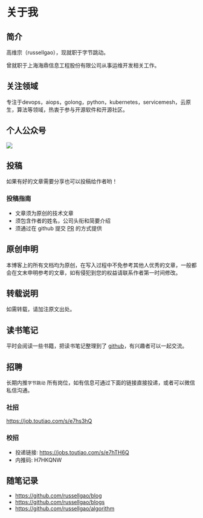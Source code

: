 # 关于我


## 简介
高维宗（russellgao），现就职于字节跳动。

曾就职于上海海鼎信息工程股份有限公司从事运维开发相关工作。


## 关注领域
专注于devops，aiops，golong，python，kubernetes，servicemesh，云原生，算法等领域，热衷于参与开源软件和开源社区。

## 个人公众号
![](https://gitee.com/russellgao/blogs-image/raw/master/images/russellgao.jpg)

## 投稿
如果有好的文章需要分享也可以投稿给作者哟！

### 投稿指南

- 文章须为原创的技术文章
- 须包含作者的姓名，公司头衔和简要介绍
- 须通过在 github 提交 [PR](https://github.com/russellgao/blogs/pulls) 的方式提供

## 原创申明
本博客上的所有文档均为原创，在写入过程中不免参考其他人优秀的文章，一般都会在文末申明参考的文章，如有侵犯到您的权益请联系作者第一时间修改。

## 转载说明
如需转载，请加注原文出处。

## 读书笔记
平时会阅读一些书籍，把读书笔记整理到了 [github](https://github.com/russellgao/reading-notes)，有兴趣者可以一起交流。

## 招聘
长期内推`字节跳动` 所有岗位，如有信息可通过下面的链接直接投递，或者可以微信私信沟通。
### 社招
https://job.toutiao.com/s/e7hs3hQ

### 校招
- 投递链接: https://jobs.toutiao.com/s/e7hTH6Q
- 内推码: H7HKQNW

## 随笔记录
- https://github.com/russellgao/blog
- https://github.com/russellgao/blogs
- https://github.com/russellgao/algorithm

